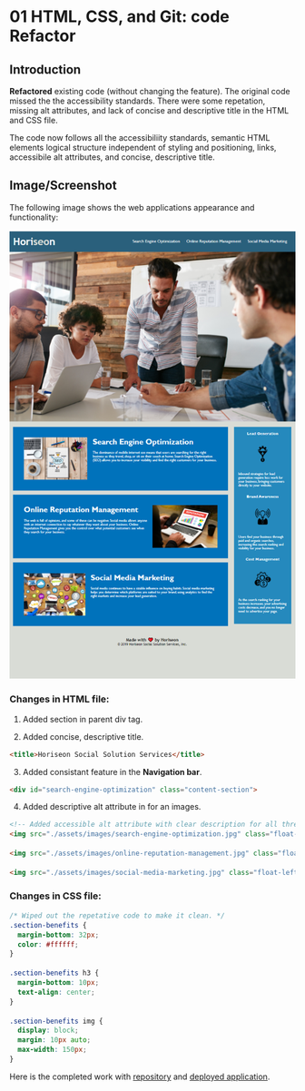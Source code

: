 # 01 HTML, CSS, and Git: code Refactor

## Introduction

**Refactored** existing code (without changing the feature). The original code missed the the accessibility standards. There were some repetation, missing alt attributes, and lack of concise and descriptive title in the HTML and CSS file.

The code now follows all the accessibiliity standards, semantic HTML elements logical structure independent of styling and positioning, links, accessibile alt attributes, and concise, descriptive title.

## Image/Screenshot

The following image shows the web applications appearance and functionality:

<img src="assets\images\Horiseon-screen-shot.PNG">

### Changes in HTML file:

1. Added section in parent div tag.

2. Added concise, descriptive title.

```HTML
<title>Horiseon Social Solution Services</title>
```

3. Added consistant feature in the **Navigation bar**.

```HTML
<div id="search-engine-optimization" class="content-section">
```

4. Added descriptive alt attribute in for an images.

```HTML
<!-- Added accessible alt attribute with clear description for all three image tags.  -->
<img src="./assets/images/search-engine-optimization.jpg" class="float-left" alt="Young business men and women are deciding a plan for a business." />

<img src="./assets/images/online-reputation-management.jpg" class="float-right" alt="Laptop with magnifying glass on it. Some hightlighter and colors on the pencil jar. Notes on a note book with hot coffee on the left side." />

<img src="./assets/images/social-media-marketing.jpg" class="float-left" alt="Looking company's reputation at the bar and pie chart on a macbook at the same time looking the smart phone." />

```

### Changes in CSS file:

```CSS
/* Wiped out the repetative code to make it clean. */
.section-benefits {
  margin-bottom: 32px;
  color: #ffffff;
}

.section-benefits h3 {
  margin-bottom: 10px;
  text-align: center;
}

.section-benefits img {
  display: block;
  margin: 10px auto;
  max-width: 150px;
}

```

Here is the completed work with [repository](https://github.com/Subashsunar/Homework-1) and [deployed application](https://subashsunar.github.io/Homework-1/).

